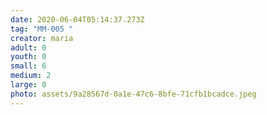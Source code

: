 ```yaml
---
date: 2020-06-04T05:14:37.273Z
tag: "MM-005 "
creator: maria
adult: 0
youth: 0
small: 6
medium: 2
large: 0
photo: assets/9a28567d-0a1e-47c6-8bfe-71cfb1bcadce.jpeg
---
```

